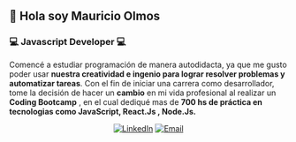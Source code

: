 ## :wave: Hola soy Mauricio Olmos
### :computer: Javascript Developer :computer:

Comencé a estudiar programación de manera autodidacta, ya que me gusto poder usar **nuestra creatividad e ingenio
para lograr resolver problemas y automatizar tareas**. Con el fin de iniciar una carrera como desarrollador, 
tome la decisión de hacer un **cambio** en mi vida profesional al realizar un **Coding Bootcamp** , en el cual dediqué
mas de **700 hs de práctica en tecnologias como JavaScript, React.Js , Node.Js.**


<p align="center">
<a href="https://www.linkedin.com/in/mauricio-olmos/" target="_blank"><img alt="LinkedIn" src="https://img.shields.io/badge/LinkedIn-@mauricioolmos-yellow?style=flat&logo=linkedin"></a>
<a href="mailto:mauricioolmos1993@gmail.com"><img alt="Email" src="https://img.shields.io/badge/Email-mauricioolmos1993@gmail.com-yellow?style=flat&logo=gmail"></a>
</p>

